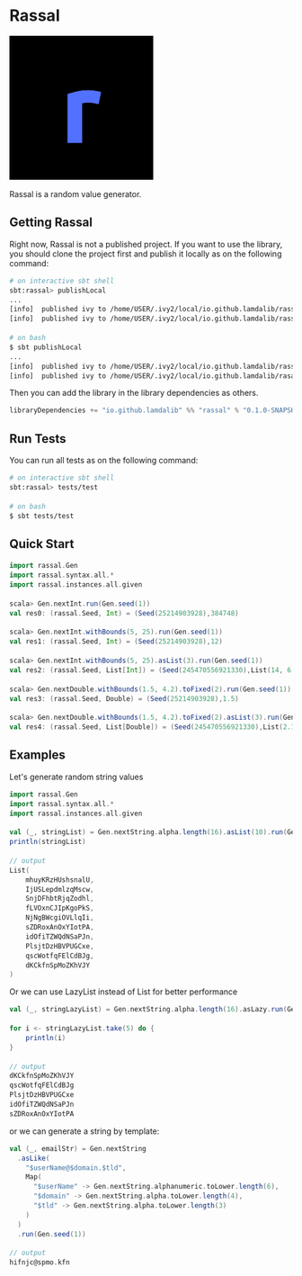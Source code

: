 # Rassal
<p>
    <img src="/docs/icon.png" width="256" height="256" />
</p>

Rassal is a random value generator.

## Getting Rassal
Right now, Rassal is not a published project. If you want to use the library,
you should clone the project first and publish it locally as on the following
command:

```bash
# on interactive sbt shell
sbt:rassal> publishLocal
...
[info]  published ivy to /home/USER/.ivy2/local/io.github.lamdalib/rassal_3/0.1.0-SNAPSHOT
[info]  published ivy to /home/USER/.ivy2/local/io.github.lamdalib/rassal-core_3/0.1.0-SNAPSHOT

# on bash
$ sbt publishLocal
...
[info]  published ivy to /home/USER/.ivy2/local/io.github.lamdalib/rassal_3/0.1.0-SNAPSHOT
[info]  published ivy to /home/USER/.ivy2/local/io.github.lamdalib/rasasl-core_3/0.1.0-SNAPSHOT
```

Then you can add the library in the library dependencies as others.
```scala
libraryDependencies += "io.github.lamdalib" %% "rassal" % "0.1.0-SNAPSHOT"
```

## Run Tests
You can run all tests as on the following command:
```bash
# on interactive sbt shell
sbt:rassal> tests/test

# on bash
$ sbt tests/test
```

## Quick Start
```scala
import rassal.Gen
import rassal.syntax.all.*
import rassal.instances.all.given

scala> Gen.nextInt.run(Gen.seed(1))
val res0: (rassal.Seed, Int) = (Seed(25214903928),384748)

scala> Gen.nextInt.withBounds(5, 25).run(Gen.seed(1))
val res1: (rassal.Seed, Int) = (Seed(25214903928),12)

scala> Gen.nextInt.withBounds(5, 25).asList(3).run(Gen.seed(1))
val res2: (rassal.Seed, List[Int]) = (Seed(245470556921330),List(14, 6, 12))

scala> Gen.nextDouble.withBounds(1.5, 4.2).toFixed(2).run(Gen.seed(1))
val res3: (rassal.Seed, Double) = (Seed(25214903928),1.5)

scala> Gen.nextDouble.withBounds(1.5, 4.2).toFixed(2).asList(3).run(Gen.seed(1))
val res4: (rassal.Seed, List[Double]) = (Seed(245470556921330),List(2.19, 2.94, 1.5))
```

## Examples
Let's generate random string values
```scala
import rassal.Gen
import rassal.syntax.all.*
import rassal.instances.all.given

val (_, stringList) = Gen.nextString.alpha.length(16).asList(10).run(Gen.seed(1))
println(stringList)

// output
List(
    mhuyKRzHUshsnalU,
    IjUSLepdmlzqMscw,
    SnjDFhbtRjqZodhl,
    fLVOxnCJIpKgoPkS,
    NjNgBWcgiOVLlqIi,
    sZDRoxAnOxYIotPA,
    idOfiTZWQdNSaPJn,
    PlsjtDzHBVPUGCxe,
    qscWotfqFElCdBJg,
    dKCkfnSpMoZKhVJY
)
```

Or we can use LazyList instead of List for better performance
```scala
val (_, stringLazyList) = Gen.nextString.alpha.length(16).asLazy.run(Gen.seed(1))

for i <- stringLazyList.take(5) do {
    println(i)
}

// output
dKCkfnSpMoZKhVJY
qscWotfqFElCdBJg
PlsjtDzHBVPUGCxe
idOfiTZWQdNSaPJn
sZDRoxAnOxYIotPA
```

or we can generate a string by template:
```scala
val (_, emailStr) = Gen.nextString
  .asLike(
    "$userName@$domain.$tld",
    Map(
      "$userName" -> Gen.nextString.alphanumeric.toLower.length(6),
      "$domain" -> Gen.nextString.alpha.toLower.length(4),
      "$tld" -> Gen.nextString.alpha.toLower.length(3)
    )
  )
  .run(Gen.seed(1))

// output
hifnjc@spmo.kfn
```
